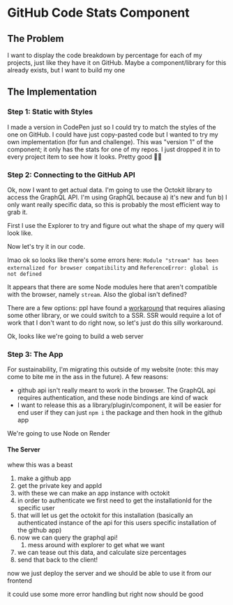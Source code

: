 # GitHub Code Stats Component

## The Problem

I want to display the code breakdown by percentage for each of my projects, just like they have it on GitHub. Maybe a component/library for this already exists, but I want to build my one

## The Implementation

### Step 1: Static with Styles

I made a version in CodePen just so I could try to match the styles of the one on GitHub. I could have just copy-pasted code but I wanted to try my own implementation (for fun and challenge).
This was "version 1" of the component; it only has the stats for one of my repos. I just dropped it in to every project item to see how it looks. Pretty good 👍🏻

### Step 2: Connecting to the GitHub API

Ok, now I want to get actual data. I'm going to use the Octokit library to access the GraphQL API. I'm using GraphQL because a) it's new and fun b) I only want really specific data, so this is probably the most efficient way to grab it.

First I use the Explorer to try and figure out what the shape of my query will look like.

Now let's try it in our code.

lmao ok so looks like there's some errors here: `Module "stream" has been externalized for browser compatibility` and `ReferenceError: global is not defined`

It appears that there are some Node modules here that aren't compatible with the browser, namely `stream`. Also the global isn't defined?

There are a few options: ppl have found a [workaround](https://github.com/octokit/octokit.js/issues/2126) that requires aliasing some other library, or we could switch to a SSR. SSR would require a lot of work that I don't want to do right now, so let's just do this silly workaround.

Ok, looks like we're going to build a web server

### Step 3: The App

For sustainability, I'm migrating this outside of my website (note: this may come to bite me in the ass in the future). A few reasons:

- github api isn't really meant to work in the browser. The GraphQL api requires authentication, and these node bindings are kind of wack
- I want to release this as a library/plugin/component, it will be easier for end user if they can just `npm i` the package and then hook in the github app

We're going to use Node on Render

#### The Server

whew this was a beast

1. make a github app
2. get the private key and appId
3. with these we can make an app instance with octokit
4. in order to authenticate we first need to get the installationId for the specific user
5. that will let us get the octokit for this installation (basically an authenticated instance of the api for this users specific installation of the github app)
6. now we can query the graphql api!
   1. mess around with explorer to get what we want
7. we can tease out this data, and calculate size percentages
8. send that back to the client!

now we just deploy the server and we should be able to use it from our frontend

it could use some more error handling but right now should be good
